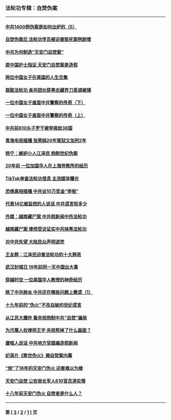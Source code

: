 ### 法轮功专辑：自焚伪案
---
#### [中共1400例伪案是如何出炉的（5）](../../pages/nf5562/n13226831.md?01250430) 
#### [自焚伪案后 法轮功学员被迫害致死案例剧增](../../pages/nf5562/n13190600.md?01250430) 
#### [中共为何制造“天安门自焚案”](../../pages/nf5562/n13183270.md?01250430) 
#### [原中国护士指证 天安门自焚案是造假](../../pages/nf5562/n13172289.md?01250430) 
#### [两位中国女子在美国的人生交集](../../pages/nf5562/n13156138.md?01250430) 
#### [栽赃法轮功 亲共团伙穿黑衣藏界刀高调被捕](../../pages/nf5562/n13073780.md?01250430) 
#### [一位中国女子直面中共警察的传奇（下）](../../pages/nf5562/n12989706.md?01250430) 
#### [一位中国女子直面中共警察的传奇（上）](../../pages/nf5562/n12985072.md?01250430) 
#### [中共前610头子罗干被举报给38国](../../pages/nf5562/n12975419.md?01250430) 
#### [青海电视插播 张荣娟20年冤狱又加刑2年](../../pages/nf5562/n12738166.md?01250430) 
#### [杨宁：嫉妒小人江泽民 炮制世纪伪案](../../pages/nf5562/n12724108.md?01250430) 
#### [20年前 一位加国华人在上海劳教所的经历](../../pages/nf5562/n12707932.md?01250430) 
#### [TikTok审查法轮功信息 主流媒体曝光](../../pages/nf5562/n12362336.md?01250430) 
#### [恐惧真相插播 中共设10万奖金“举报”](../../pages/nf5562/n12306396.md?01250430) 
#### [代表14亿被监控的人说话 中共谎言知多少](../../pages/nf5562/n12297484.md?01250430) 
#### [外媒：越南藏尸案 中共假新闻中伤法轮功](../../pages/nf5562/n12264411.md?01250430) 
#### [越南藏尸案 律师受访证实中共抹黑法轮功](../../pages/nf5562/n12261878.md?01250430) 
#### [对中共失望 大陆民众声明退党](../../pages/nf5562/n12187315.md?01250430) 
#### [王友群：江泽民迫害法轮功的十大罪恶](../../pages/nf5562/n12169074.md?01250430) 
#### [武汉封城日 19年前同一天中国出大事](../../pages/nf5562/n12150901.md?01250430) 
#### [穿越时空  一位美国华人教授的神奇经历](../../pages/nf5562/n12097460.md?01250430) 
#### [除了中共肺炎 中共还在哪些问题上撒谎（1）](../../pages/nf5562/n11955770.md?01250430) 
#### [十九年前的“伪火”不攻自破的世纪谎言](../../pages/nf5562/n11813238.md?01250430) 
#### [从江苏大爆炸 看央视炮制中共“自焚”骗局](../../pages/nf5562/n11140275.md?01250430) 
#### [为污蔑人权律师王宇 央视剪掉了什么画面？](../../pages/nf5562/n11130142.md?01250430) 
#### [聋哑人说话 中共地方官媒编造假新闻](../../pages/nf5562/n11006067.md?01250430) 
#### [纪录片《欺世伪火》揭自焚案内幕](../../pages/nf5562/n11002664.md?01250430) 
#### [“烧”了18年的天安门伪火 迫害难以为继](../../pages/nf5562/n10996660.md?01250430) 
#### [天安门自焚 公安局长军人610官员道实情](../../pages/nf5562/n10997098.md?01250430) 
#### [十八年前天安门伪火 自焚者是什么人？](../../pages/nf5562/n10996556.md?01250430) 

---
#### 第 [ [3](./3.md?01250430) / [2](./2.md?01250430) / [1](./1.md?01250430) ] 页
